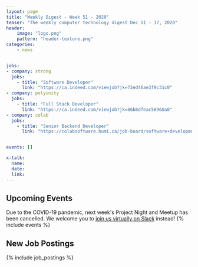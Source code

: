 ```yaml
---
layout: page
title: "Weekly Digest - Week 51 - 2020"
teaser: "The weekly computer technology digest Dec 11 - 17, 2020"
header:
    image: "logo.png"
    pattern: "header-texture.png"
categories:
    - news


jobs: 
- company: strong
  jobs:
    - title: "Software Developer"
      link: "https://ca.indeed.com/viewjob?jk=72ed46ae3f9c31c0"
- company: polyunity
  jobs:
    - title: "Full Stack Developer"
      link: "https://ca.indeed.com/viewjob?jk=86b8dfeac58960a8"
- company: colab
  jobs:
    - title: "Senior Backend Developer"
      link: "https://colabsoftware.humi.ca/job-board/software+development/3298"


events: []

x-talk:
  name:
  date:
  link:
---
```


## Upcoming Events
Due to the COVID-19 pandemic, next week's Project Night and Meetup has been cancelled. We welcome you to [join us virtually on Slack](https://join.slack.com/t/ctsnl/shared_invite/enQtNzE5Mzc1OTA3ODI2LTdhODg1ZTQ4YTMwNDRkYzI2OWZjOTZmYWZjNjA3N2QzMTRiZWEyNmI0MTRmYjNjMDFhZGUxNzlhY2I5YjEwMTk) instead!
{% include events %}

## New Job Postings
{% include job_postings %}
